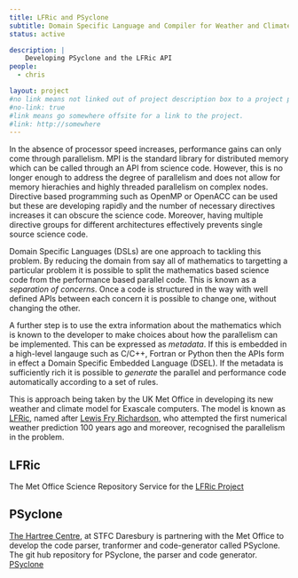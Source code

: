```yaml
---
title: LFRic and PSyclone
subtitle: Domain Specific Language and Compiler for Weather and Climate.
status: active

description: |
    Developing PSyclone and the LFRic API
people:
  - chris

layout: project
#no link means not linked out of project description box to a project page
#no-link: true
#link means go somewhere offsite for a link to the project.
#link: http://somewhere
---
```

In the absence of processor speed increases, performance gains can
only come through parallelism. MPI is the standard library for
distributed memory which can be called through an API from science
code. However, this is no longer
enough to address the degree of parallelism and does not allow for
memory hierachies and highly threaded parallelism on complex
nodes. Directive based programming such as OpenMP or OpenACC can be
used but these are developing rapidly and the number of necessary
directives increases it can obscure the science code. Moreover, having
multiple directive groups for different architectures effectively
prevents single source science code.

Domain Specific Languages (DSLs) are one approach to tackling this
problem. By reducing the domain from say all of mathematics to
targetting a particular problem it is possible to split the
mathematics based science code from the performance based parallel
code. This is known as a <i>separation of concerns</i>. Once a code is
structured in the way with well defined APIs between each concern it
is possible to change one, without changing the other.

A further step is to use the extra information about the mathematics
which is known to the developer to make choices about how the
parallelism can be implemented. This can be expressed as
<i>metadata</i>. If this is embedded in a high-level langauge such as
C/C++, Fortran or Python then the APIs form in effect a Domain
Specific Embedded Language (DSEL). If the metadata is sufficiently
rich it is possible to <i>generate</i> the parallel and performance
code automatically according to a set of rules.

This is approach being taken by the UK Met Office in developing its
new weather and climate model for Exascale computers. The model is
known as
[LFRic](https://www.metoffice.gov.uk/research/modelling-systems/lfric),
named after
[Lewis Fry Richardson](https://www.metoffice.gov.uk/barometer/features/celebrating-100-years-of-scientific-forecasting),
who attempted the first numerical weather prediction 100 years ago and
moreover, recognised the parallelism in the problem.

## LFRic
The Met Office Science Repository Service for the 
<a href="https://code.metoffice.gov.uk/trac/lfric">LFRic Project</a>

## PSyclone
[The Hartree Centre](https://www.hartree.stfc.ac.uk/Pages/home.aspx), at STFC Daresbury is partnering with the Met
Office to develop the code parser, tranformer and code-generator
called PSyclone. The git hub repository for PSyclone, the parser and code generator.
<a href="https://github.com/stfc/PSyclone">PSyclone</a>

